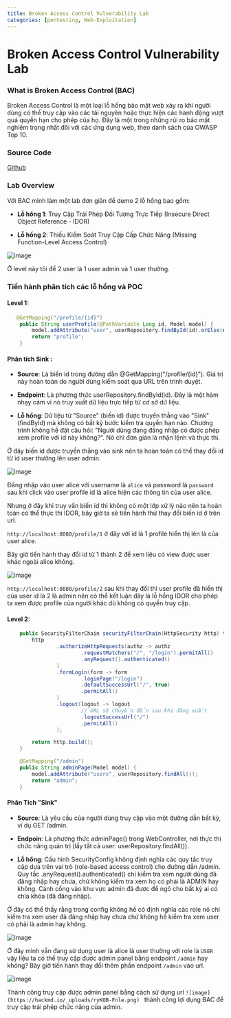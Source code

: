 ```yaml
---
title: Broken Access Control Vulnerability Lab
categories: [pentesting, Web-Exploitation]
---
```


# Broken Access Control Vulnerability Lab

### What is Broken Access Control (BAC)

Broken Access Control là một loại lỗ hổng bảo mật web xảy ra khi người dùng có thể truy cập vào các tài nguyên hoặc thực hiện các hành động vượt quá quyền hạn cho phép của họ. Đây là một trong những rủi ro bảo mật nghiêm trọng nhất đối với các ứng dụng web, theo danh sách của OWASP Top 10.

### Source Code

[Github](https://github.com/pzhat/BAC-lab)

### Lab Overview

Với BAC mình làm một lab đơn giản để demo 2 lỗ hổng bao gồm:

- **Lỗ hổng 1**: Truy Cập Trái Phép Đối Tượng Trực Tiếp (Insecure Direct Object Reference - IDOR)

- **Lỗ hổng 2**: Thiếu Kiểm Soát Truy Cập Cấp Chức Năng (Missing Function-Level Access Control)

![image](https://hackmd.io/_uploads/HkYX0lYhel.png)

Ở level này tôi để 2 user là 1 user admin và 1 user thường.

### Tiến hành phân tích các lỗ hổng và POC

#### Level 1:

```java 
   @GetMapping("/profile/{id}")
    public String userProfile(@PathVariable Long id, Model model) {
        model.addAttribute("user", userRepository.findById(id).orElse(null));
        return "profile";
    }
```

#### Phân tích Sink : 

- **Source**: Là biến id trong đường dẫn @GetMapping("/profile/{id}"). Giá trị này hoàn toàn do người dùng kiểm soát qua URL trên trình duyệt.

- **Endpoint**: Là phương thức userRepository.findById(id). Đây là một hàm nhạy cảm vì nó truy xuất dữ liệu trực tiếp từ cơ sở dữ liệu.

- **Lỗ hổng**: Dữ liệu từ "Source" (biến id) được truyền thẳng vào "Sink" (findById) mà không có bất kỳ bước kiểm tra quyền hạn nào. Chương trình không hề đặt câu hỏi: "Người dùng đang đăng nhập có được phép xem profile với id này không?". Nó chỉ đơn giản là nhận lệnh và thực thi.

Ở đây biến id được truyền thẳng vào sink nên ta hoàn toàn có thể thay đổi id từ id user thường lên user admin.

![image](https://hackmd.io/_uploads/BkcV-bFngl.png)

Đăng nhập vào user alice với username là `alice` và password là `password` sau khi click vào user profile id là alice hiện các thông tin của user alice.

Nhưng ở đây khi truy vấn biến id thì không có một lớp xử lý nào nên ta hoàn toàn có thể thực thi IDOR, bây giờ ta sẽ tiến hành thử thay đổi biến id ở trên url.

`http://localhost:8080/profile/1` ở đây với id là 1 profile hiển thị lên là của user alice.

Bây giờ tiến hành thay đổi id từ 1 thành 2 để xem liệu có view được user khác ngoài alice không.

![image](https://hackmd.io/_uploads/BJrEX-Knxx.png)

`http://localhost:8080/profile/2` sau khi thay đổi thì user profile đã hiển thị của user id là 2 là admin nên có thể kết luận đây là lỗ hổng IDOR cho phép ta xem được profile của người khác dù không có quyền truy cập.

#### Level 2:

```java 
    public SecurityFilterChain securityFilterChain(HttpSecurity http) throws Exception {
        http
                .authorizeHttpRequests(authz -> authz
                        .requestMatchers("/", "/login").permitAll()
                        .anyRequest().authenticated()
                )
                .formLogin(form -> form
                        .loginPage("/login")
                        .defaultSuccessUrl("/", true)
                        .permitAll()
                )
                .logout(logout -> logout
                        // URL sẽ chuyển đến sau khi đăng xuất
                        .logoutSuccessUrl("/")
                        .permitAll()
                );

        return http.build();
    }
```

```java 
    @GetMapping("/admin")
    public String adminPage(Model model) {
        model.addAttribute("users", userRepository.findAll());
        return "admin";
    }
```

#### Phân Tích "Sink"

- **Source**: Là yêu cầu của người dùng truy cập vào một đường dẫn bất kỳ, ví dụ GET /admin.

- **Endpoin**: Là phương thức adminPage() trong WebController, nơi thực thi chức năng quản trị (lấy tất cả user: userRepository.findAll()).

- **Lỗ hổng**: Cấu hình SecurityConfig không định nghĩa các quy tắc truy cập dựa trên vai trò (role-based access control) cho đường dẫn /admin. Quy tắc .anyRequest().authenticated() chỉ kiểm tra xem người dùng đã đăng nhập hay chưa, chứ không kiểm tra xem họ có phải là ADMIN hay không. Cánh cổng vào khu vực admin đã được để ngỏ cho bất kỳ ai có chìa khóa (đã đăng nhập).

Ở đây có thể thấy rằng trong config không hề có định nghĩa các role nó chỉ kiểm tra xem user đã đăng nhập hay chưa chứ không hề kiểm tra xem user có phải là admin hay không.

![image](https://hackmd.io/_uploads/B1ERE-t3ge.png)

Ở đây mình vẫn đang sử dụng user là alice là user thường với role là `USER` vậy liệu ta có thể truy cập được admin panel bằng endpoint `/admin` hay không? Bây giờ tiến hành thay đổi thêm phần endpoint `/admin` vào url.

![image](https://hackmd.io/_uploads/ryZDSWKhxx.png)

Thành công truy cập được admin panel bằng cách sử dụng url `![image](https://hackmd.io/_uploads/ryKOB-Fnle.png)
` thành công lợi dụng BAC để truy cập trái phép chức năng của admin.

